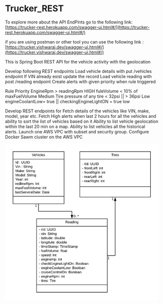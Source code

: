 # Trucker_REST
To explore more about the API EndPints go to the following link: 
[https://trucker-rest.herokuapp.com/swagger-ui.html#/](https://trucker-rest.herokuapp.com/swagger-ui.html#/)

if you are using postman or other tool you can use the following link :
[https://trucker.vishwaraj.dev/swagger-ui.html#/](https://trucker.vishwaraj.dev/swagger-ui.html#/)

This is Spring Boot REST API for the vehicle activity with the geolocation


Develop following REST endpoints 
Load vehicle details with put /vehicles endpoint
If VIN already exist update the record
Load vehicle reading with post /reading endpoint 
Create alerts with given priority when rule triggered
	
Rule
Priority 
EngineRpm > readingRpm
HIGH
fuleVolume < 10% of maxFuelVolume
Medium
Tire pressure of any tire < 32psi || > 36psi
Low 
engineCoolantLow= true || checkingEngineLightON = true
low

Develop REST endpoints for 
Fetch details of the vehicles like VIN, make, model, year etc.
Fetch High alerts when last 2 hours for all the vehicles and ability to sort the list of vehicles based on it 
Ability to list vehicle geolocation within the last 20 min on a map.
Ability to list vehicles all the historical alerts.
Launch one AWS VPC with subset and security group.
Configure Docker Sawm cluster on the AWS VPC


![](/img/ClassDig.png)
